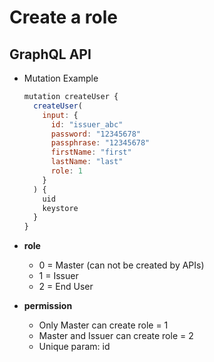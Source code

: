 
# Create a role

## GraphQL API

- Mutation Example
  ```javascript
  mutation createUser {
    createUser(
      input: {
        id: "issuer_abc"
        password: "12345678"
        passphrase: "12345678"
        firstName: "first"
        lastName: "last"
        role: 1
      }
    ) {
      uid
      keystore
    }
  }
  ```

- **role**
  - 0 = Master (can not be created by APIs)
  - 1 = Issuer
  - 2 = End User

- **permission**
  - Only Master can create role = 1
  - Master and Issuer can create role = 2
  - Unique param: id